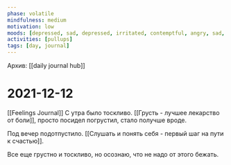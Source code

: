 ```yaml
---
phase: volatile
mindfulness: medium
motivation: low
moods: [depressed, sad, depressed, irritated, contemptful, angry, sad, depressed, sad, insecure, ]
activities: [pullups]
tags: [day, journal]
---
```

Архив: [[daily journal hub]]
# 2021-12-12
[[Feelings Journal]]
С утра было тоскливо.
[[Грусть - лучшее лекарство от боли]], просто посидел погрустил, стало получше вроде.

Под вечер подотпустило.
[[Слушать и понять себя - первый шаг на пути к счастью]].

Все еще грустно и тоскливо, но осознаю, что не надо от этого бежать.

